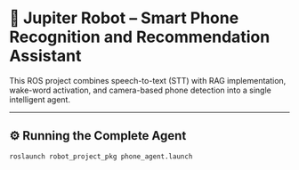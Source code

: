 # 🤖 Jupiter Robot – Smart Phone Recognition and Recommendation Assistant

This ROS project combines speech-to-text (STT) with RAG implementation, wake-word activation, and camera-based phone detection into a single intelligent agent.

---

## ⚙️ Running the Complete Agent
```bash
roslaunch robot_project_pkg phone_agent.launch
